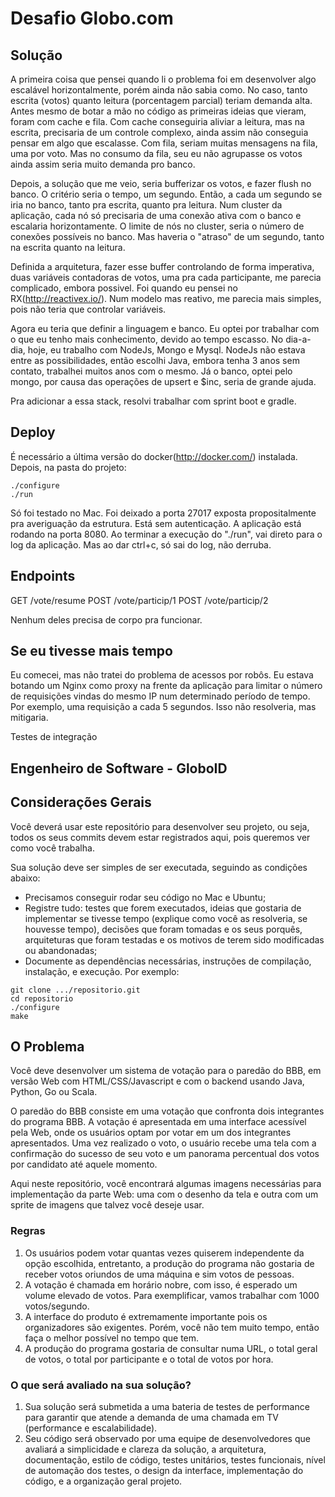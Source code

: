 # Desafio Globo.com

## Solução

A primeira coisa que pensei quando li o problema foi em desenvolver algo escalável horizontalmente, porém ainda não sabia como. No caso, tanto escrita (votos) quanto leitura (porcentagem parcial) teriam demanda alta. Antes mesmo de botar a mão no código as primeiras ideias que vieram, foram com cache e fila. Com cache conseguiria aliviar a leitura, mas na escrita, precisaria de um controle complexo, ainda assim não conseguia pensar em algo que escalasse. Com fila, seriam muitas mensagens na fila, uma por voto. Mas no consumo da fila, seu eu não agrupasse os votos ainda assim seria muito demanda pro banco.

Depois, a solução que me veio, seria bufferizar os votos, e fazer flush no banco. O critério seria o tempo, um segundo. Então, a cada um segundo se iria no banco, tanto pra escrita, quanto pra leitura. Num cluster da aplicação, cada nó só precisaria de uma conexão ativa com o banco e escalaria horizontamente. O limite de nós no cluster, seria o número de conexões possíveis no banco. Mas haveria o "atraso" de um segundo, tanto na escrita quanto na leitura.

Definida a arquitetura, fazer esse buffer controlando de forma imperativa, duas variáveis contadoras de votos, uma pra cada participante, me parecia complicado, embora possivel. Foi quando eu pensei no RX(http://reactivex.io/). Num modelo mas reativo, me parecia mais simples, pois não teria que controlar variáveis.

Agora eu teria que definir a linguagem e banco. Eu optei por trabalhar com o que eu tenho mais conhecimento, devido ao tempo escasso. No dia-a-dia, hoje, eu trabalho com NodeJs, Mongo e Mysql. NodeJs não estava entre as possibilidades, então escolhi Java, embora tenha 3 anos sem contato, trabalhei muitos anos com o mesmo. Já o banco, optei pelo mongo, por causa das operações de upsert e $inc, seria de grande ajuda.

Pra adicionar a essa stack, resolvi trabalhar com sprint boot e gradle.

## Deploy
É necessário a última versão do docker(http://docker.com/) instalada. Depois, na pasta do projeto:

```
./configure
./run
```

Só foi testado no Mac. Foi deixado a porta 27017 exposta propositalmente pra averiguação da estrutura. Está sem autenticação. A aplicação está rodando na porta 8080. Ao terminar a execução do "./run", vai direto para o log da aplicação. Mas ao dar ctrl+c, só sai do log, não derruba.

## Endpoints

GET /vote/resume
POST /vote/particip/1
POST /vote/particip/2

Nenhum deles precisa de corpo pra funcionar.

## Se eu tivesse mais tempo
Eu comecei, mas não tratei do problema de acessos por robôs. Eu estava botando um Nginx como proxy na frente da aplicação para limitar o número de requisições vindas do mesmo IP num determinado período de tempo. Por exemplo, uma requisição a cada 5 segundos. Isso não resolveria, mas mitigaria.

Testes de integração

## Engenheiro de Software - GloboID


## Considerações Gerais

Você deverá usar este repositório para desenvolver seu projeto, ou seja, todos os seus commits devem estar registrados 
aqui, pois queremos ver como você trabalha.

Sua solução deve ser simples de ser executada, seguindo as condições abaixo:

* Precisamos conseguir rodar seu código no Mac e Ubuntu;
* Registre tudo: testes que forem executados, ideias que gostaria de implementar se tivesse tempo (explique como você 
as resolveria, se houvesse tempo), decisões que foram tomadas e os seus porquês, arquiteturas que foram testadas e os 
motivos de terem sido modificadas ou abandonadas;
* Documente as dependências necessárias, instruções de compilação, instalação, e execução. Por exemplo:

```
git clone .../repositorio.git
cd repositorio
./configure
make
```


## O Problema

Você deve desenvolver um sistema de votação para o paredão do BBB, em versão Web com HTML/CSS/Javascript e com o 
backend usando Java, Python, Go ou Scala. 

O paredão do BBB consiste em uma votação que confronta dois integrantes do programa BBB. A votação é apresentada em uma 
interface acessível pela Web, onde os usuários optam por votar em um dos integrantes apresentados. Uma vez realizado o 
voto, o usuário recebe uma tela com a confirmação do sucesso de seu voto e um panorama percentual dos votos por candidato 
até aquele momento.

Aqui neste repositório, você encontrará algumas imagens necessárias para implementação da parte Web: uma com o desenho 
da tela e outra com um sprite de imagens que talvez você deseje usar.


### Regras

1. Os usuários podem votar quantas vezes quiserem independente da opção escolhida, entretanto, a produção do programa 
não gostaria de receber votos oriundos de uma máquina e sim votos de pessoas.
2. A votação é chamada em horário nobre, com isso, é esperado um volume elevado de votos. Para exemplificar, vamos 
trabalhar com 1000 votos/segundo.
3. A interface do produto é extremamente importante pois os organizadores são exigentes. Porém, você não tem muito 
tempo, então faça o melhor possível no tempo que tem.
4. A produção do programa gostaria de consultar numa URL, o total geral de votos, o total por participante e o total de 
votos por hora.


### O que será avaliado na sua solução?

1. Sua solução será submetida a uma bateria de testes de performance para garantir que atende a demanda de uma chamada 
em TV (performance e escalabilidade).
2. Seu código será observado por uma equipe de desenvolvedores que avaliará a simplicidade e clareza da solução, a 
arquitetura, documentação, estilo de código, testes unitários, testes funcionais, nível de automação dos testes, o 
design da interface, implementação do código, e a organização geral projeto.

